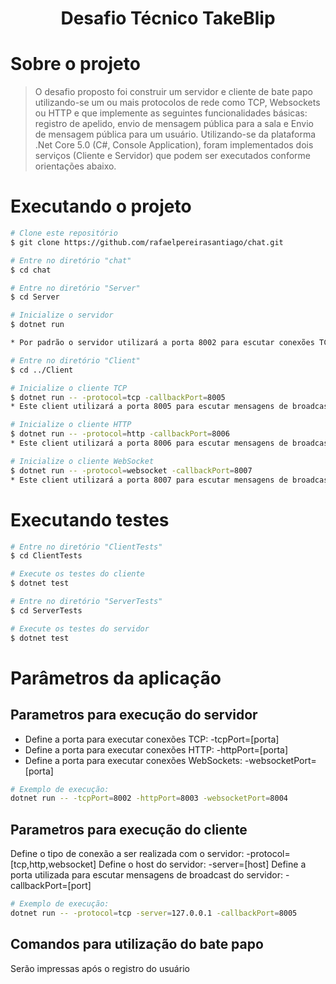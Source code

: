 <h1 align="center">Desafio Técnico TakeBlip</h1>

# Sobre o projeto
> O desafio proposto foi construir um servidor e cliente de bate papo utilizando-se um ou mais protocolos de rede como TCP, Websockets ou HTTP e que implemente as seguintes funcionalidades básicas: registro de apelido, envio de mensagem pública para a sala e Envio de mensagem pública para um usuário.
> Utilizando-se da plataforma .Net Core 5.0 (C#, Console Application), foram implementados dois serviços (Cliente e Servidor) que podem ser executados conforme orientações abaixo.

# Executando o projeto
```bash
# Clone este repositório
$ git clone https://github.com/rafaelpereirasantiago/chat.git

# Entre no diretório "chat"
$ cd chat

# Entre no diretório "Server"
$ cd Server

# Inicialize o servidor
$ dotnet run

* Por padrão o servidor utilizará a porta 8002 para escutar conexões TCP, 8003 para conexões HTTP e 8004 para conexões WebSockets.

# Entre no diretório "Client"
$ cd ../Client

# Inicialize o cliente TCP
$ dotnet run -- -protocol=tcp -callbackPort=8005
* Este client utilizará a porta 8005 para escutar mensagens de broadcast do servidor

# Inicialize o cliente HTTP
$ dotnet run -- -protocol=http -callbackPort=8006
* Este client utilizará a porta 8006 para escutar mensagens de broadcast do servidor

# Inicialize o cliente WebSocket
$ dotnet run -- -protocol=websocket -callbackPort=8007
* Este client utilizará a porta 8007 para escutar mensagens de broadcast do servidor
```

# Executando testes
```bash
# Entre no diretório "ClientTests"
$ cd ClientTests

# Execute os testes do cliente
$ dotnet test

# Entre no diretório "ServerTests"
$ cd ServerTests

# Execute os testes do servidor
$ dotnet test
```

# Parâmetros da aplicação

## Parametros para execução do servidor
* Define a porta para executar conexões TCP: -tcpPort=[porta]
* Define a porta para executar conexões HTTP: -httpPort=[porta]
* Define a porta para executar conexões WebSockets: -websocketPort=[porta]

```bash
# Exemplo de execução:
dotnet run -- -tcpPort=8002 -httpPort=8003 -websocketPort=8004
```

## Parametros para execução do cliente
Define o tipo de conexão a ser realizada com o servidor: -protocol=[tcp,http,websocket]
Define o host do servidor: -server=[host]
Define a porta utilizada para escutar mensagens de broadcast do servidor: -callbackPort=[port]

```bash
# Exemplo de execução:
dotnet run -- -protocol=tcp -server=127.0.0.1 -callbackPort=8005
```

## Comandos para utilização do bate papo
Serão impressas após o registro do usuário